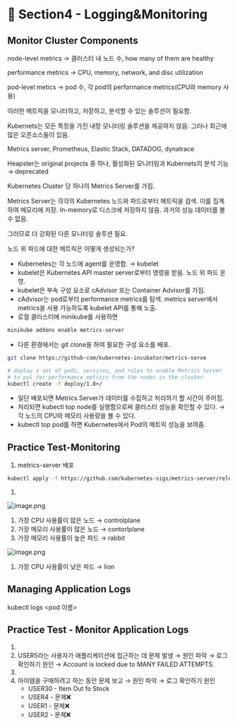 # 🍨 Section4 - Logging&Monitoring

## Monitor Cluster Components


node-level metrics → 클러스터 내 노드 수, how many of them are healthy


performance metrics → CPU, memory, network, and disc utilization


pod-level  metics → pod 수, 각 pod의 performance metrics(CPU와 memory 사용)


이러한 메트릭을 모니터하고, 저장하고, 분석할 수 있는 솔루션이 필요함.


Kubernets는 모든 특징을 가진 내장 모니터링 솔루션을 제공하지 않음. 그러나 최근에 많은 오픈소스들이 있음.


Metrics server, Prometheus, Elastic Stack, DATADOG, dynatrace


Heapster는 original projects 중 하나, 활성화된 모니터링과 Kubernets의 분석 기능 → deprecated


Kubernetes Cluster 당 하나의 Metrics Server를 가짐.


Metrics Server는 각각의 Kubernetes 노드와 파드로부터 메트릭을 검색. 이를 집계하여 메모리에 저장. In-memory로 디스크에 저장하지 않음. 과거의 성능 데이터를 볼 수 없음.


그러므로 더 강화된 다른 모니터링 솔루션 필요.


노드 위 파드에 대한 메트릭은 어떻게 생성되는가?

- Kubernetes는 각 노드에 agent를 운영함. → kubelet
- kubelet은 Kubernetes API master server로부터 명령을 받음. 노드 위 파드 운영.
- kubelet은 부속 구성 요소로 cAdvisor 또는 Container Advisor를 가짐.
- cAdvisor는 pod로부터 performance metrics를 탐색. metrics server에서 metrics을 사용 가능하도록  kubelet API를 통해 노출.
- 로컬 클러스터에 minikube를 사용하면

```bash
minikube addons enable metrics-server
```

- 다른 환경에서는 git clone을 하여 필요한 구성 요소를 배포.

```bash
git clone https://github-com/kubernetes-incubator/metrics-serve

# deploy a set of pods, services, and roles to enable Metrics Server
# to pul for performance metrics from the nodes in the cluster.
kubectl create -f deploy/1.8+/
```

- 일단 배포되면 Metrics Server가 데이터를 수집하고 처리하기 할 시간이 주어짐.
- 처리되면 kubectl top node를 실행함으로써 클러스터 성능을 확인할 수 있다. → 각 노드의 CPU와 메모리 사용량을 볼 수 있다.
- kubectl top pod를 하면 Kubernetes에서 Pod의 메트릭 성능을 보여줌.

## Practice Test-Monitoring

1. metrics-server 배포

```bash
kubectl apply -f https://github.com/kubernetes-sigs/metrics-server/releases/latest/download/components.yaml
```

1. 

![image.png](https://prod-files-secure.s3.us-west-2.amazonaws.com/b2ea2032-00e9-4883-a13b-cb03cf5b2334/be867e9c-0d47-47a3-971e-146d2c8c7945/image.png?X-Amz-Algorithm=AWS4-HMAC-SHA256&X-Amz-Content-Sha256=UNSIGNED-PAYLOAD&X-Amz-Credential=ASIAZI2LB466XUT7JPSF%2F20250407%2Fus-west-2%2Fs3%2Faws4_request&X-Amz-Date=20250407T140921Z&X-Amz-Expires=3600&X-Amz-Security-Token=IQoJb3JpZ2luX2VjEOb%2F%2F%2F%2F%2F%2F%2F%2F%2F%2FwEaCXVzLXdlc3QtMiJHMEUCIQC6L%2BBCpj1Vavh8fz5jcr2Y8MiRW87BKUpDz046ei%2BxlAIgSij8GijIFNtjWkAyag9DzXK2mNyK7EFzlGnVaV56OzUq%2FwMIXxAAGgw2Mzc0MjMxODM4MDUiDGH9iubOsEg%2BeVyCESrcA7oix7UTgzB5ruuSAM%2B0YjhFMCxeCpa1ZhfiR3j0MEk0DQZHQqtxXhoGKgtGNSz7WfiUbejDOQ%2B4RNIMiqNZTz2nV0%2BzON5aJZB6M0rh5M51kkphHIIKfVxu7BPJNq%2FcDtGmtVKX7ymbesnUB1z1fCRBECRblGA7Dv7flRAaUtGDJj%2BFICEP28jzt8xh1x30FtrS2AofKg331NuhDziBORN6JcVBgJwlpwOoRSmAgiI3Mlw8BwpNb0H4qVkbldnmHYZm81MlBEeTc1xTC1zix7fkvAWRKiHetVOoNjFyolQi4BPcZ05pObKS0R%2BvkS8b%2FcsX%2B%2FziO%2Bx7%2Fhxwi2kDdv1L%2FXzeOTEnA3lOkMzni0VDzX0VxQLwiWaUUet1g2P%2FvmB0o1J%2BQnvcyR%2Fr%2FXJqRTTC%2BeVtIMsJveAkFxy%2BMDnnZcvPZVD%2FBMFYMmAJza1dYw95p9cUOIV5w8AuuTE8Ju9zHSawuOVQqPd539jeEyaz9%2Bac8a5ZJZqqK55VMWdwOcoq2ScGhcNTwdRuGlhvz1jiP7DaE4CkZJj2WOVNXMhGFvSH1lC8XnOycXDvQHJIt0OQ0sDz%2BDHEWfr2fr45jIIi8SOyRHeaXidglsBMhWQJxy%2B8PqQ46Uzq6aCkMOy2z78GOqUBB8%2FELwgp3aougjy8d73Eu7YZXlDa2RnacOStzlfczjZ%2Fg%2BfMksKngdFBCA%2FTYeOaPN%2Bz3gHioje5vOgHnLmKhguHoXCi1dTDNj6u43wjnuqBjjN0P5K0VBP%2BdKgFZn5hhGthn2dTtR%2F9eO930aN%2FyCBl5C9Lv4tSq98md0JfdBGj2y1jSJ9nylFWk9Ztutm8YETmFkXFBJ5MTbdj64frBlbYv71p&X-Amz-Signature=e97670948fb4ff0af1a1cae237feb7015bcc1da60f7887f0c30a8593f714b431&X-Amz-SignedHeaders=host&x-id=GetObject)

1. 가장 CPU 사용률이 많은 노드 → controlplane
2. 가장 메모리 사용률이 많은 노드 → contorlplane
3. 가장 메모리 사용률이 높은 파드 → rabbit

![image.png](https://prod-files-secure.s3.us-west-2.amazonaws.com/b2ea2032-00e9-4883-a13b-cb03cf5b2334/a5ad8203-cf78-4c06-9de1-67cb491aedc9/image.png?X-Amz-Algorithm=AWS4-HMAC-SHA256&X-Amz-Content-Sha256=UNSIGNED-PAYLOAD&X-Amz-Credential=ASIAZI2LB466XUT7JPSF%2F20250407%2Fus-west-2%2Fs3%2Faws4_request&X-Amz-Date=20250407T140921Z&X-Amz-Expires=3600&X-Amz-Security-Token=IQoJb3JpZ2luX2VjEOb%2F%2F%2F%2F%2F%2F%2F%2F%2F%2FwEaCXVzLXdlc3QtMiJHMEUCIQC6L%2BBCpj1Vavh8fz5jcr2Y8MiRW87BKUpDz046ei%2BxlAIgSij8GijIFNtjWkAyag9DzXK2mNyK7EFzlGnVaV56OzUq%2FwMIXxAAGgw2Mzc0MjMxODM4MDUiDGH9iubOsEg%2BeVyCESrcA7oix7UTgzB5ruuSAM%2B0YjhFMCxeCpa1ZhfiR3j0MEk0DQZHQqtxXhoGKgtGNSz7WfiUbejDOQ%2B4RNIMiqNZTz2nV0%2BzON5aJZB6M0rh5M51kkphHIIKfVxu7BPJNq%2FcDtGmtVKX7ymbesnUB1z1fCRBECRblGA7Dv7flRAaUtGDJj%2BFICEP28jzt8xh1x30FtrS2AofKg331NuhDziBORN6JcVBgJwlpwOoRSmAgiI3Mlw8BwpNb0H4qVkbldnmHYZm81MlBEeTc1xTC1zix7fkvAWRKiHetVOoNjFyolQi4BPcZ05pObKS0R%2BvkS8b%2FcsX%2B%2FziO%2Bx7%2Fhxwi2kDdv1L%2FXzeOTEnA3lOkMzni0VDzX0VxQLwiWaUUet1g2P%2FvmB0o1J%2BQnvcyR%2Fr%2FXJqRTTC%2BeVtIMsJveAkFxy%2BMDnnZcvPZVD%2FBMFYMmAJza1dYw95p9cUOIV5w8AuuTE8Ju9zHSawuOVQqPd539jeEyaz9%2Bac8a5ZJZqqK55VMWdwOcoq2ScGhcNTwdRuGlhvz1jiP7DaE4CkZJj2WOVNXMhGFvSH1lC8XnOycXDvQHJIt0OQ0sDz%2BDHEWfr2fr45jIIi8SOyRHeaXidglsBMhWQJxy%2B8PqQ46Uzq6aCkMOy2z78GOqUBB8%2FELwgp3aougjy8d73Eu7YZXlDa2RnacOStzlfczjZ%2Fg%2BfMksKngdFBCA%2FTYeOaPN%2Bz3gHioje5vOgHnLmKhguHoXCi1dTDNj6u43wjnuqBjjN0P5K0VBP%2BdKgFZn5hhGthn2dTtR%2F9eO930aN%2FyCBl5C9Lv4tSq98md0JfdBGj2y1jSJ9nylFWk9Ztutm8YETmFkXFBJ5MTbdj64frBlbYv71p&X-Amz-Signature=f3dfa95aefe1fc515c43031b7f6288f5e0557a0e104a54075748d937759c382c&X-Amz-SignedHeaders=host&x-id=GetObject)

1. 가장 CPU 사용률이 낮은 파드 → lion

## Managing Application Logs


kubectl logs <pod 이름>


## Practice Test - Monitor Application Logs

1. 
2. USER5라는 사용자가 애플리케이션에 접근하는 데 문제 발생 → 원인 파악 → 로그 확인하기
원인 → Account is locked due to MANY FAILED ATTEMPTS.
3. 
4. 아이템을 구매하려고 하는 동안 문제 보고 → 원인 파악 → 로그 확인하기
원인
    - USER30 - Item Out fo Stock
    - USER4 - 문제❌
    - USER1 - 문제❌
    - USER2 - 문제❌
